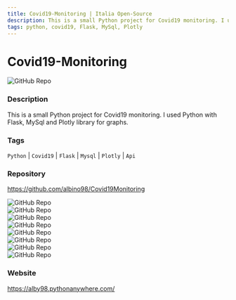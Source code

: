 ```yaml
---
title: Covid19-Monitoring | Italia Open-Source
description: This is a small Python project for Covid19 monitoring. I used Python with Flask, MySql and Plotly library for graphs.
tags: python, covid19, Flask, MySql, Plotly
---
```

        

# Covid19-Monitoring

![GitHub Repo](https://img.shields.io/static/v1?label=category&message=opensource&color=green)

### Description

This is a small Python project for Covid19 monitoring. I used Python with Flask, MySql and Plotly library for graphs.

### Tags

`Python` | `Covid19` | `Flask` | `Mysql` | `Plotly` | `Api`

### Repository

https://github.com/albino98/Covid19Monitoring

![GitHub Repo](https://img.shields.io/github/stars/albino98/Covid19Monitoring?style=social)<br />![GitHub Repo](https://img.shields.io/github/forks/albino98/Covid19Monitoring?style=social)<br />![GitHub Repo](https://img.shields.io/github/v/tag/albino98/Covid19Monitoring?style=social)<br />![GitHub Repo](https://img.shields.io/github/contributors/albino98/Covid19Monitoring)<br />![GitHub Repo](https://img.shields.io/github/issues-pr/albino98/Covid19Monitoring)<br />![GitHub Repo](https://img.shields.io/github/issues/albino98/Covid19Monitoring)<br />![GitHub Repo](https://img.shields.io/github/license/albino98/Covid19Monitoring)<br />![GitHub Repo](https://img.shields.io/github/last-commit/albino98/Covid19Monitoring)<br />

### Website

https://alby98.pythonanywhere.com/